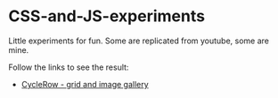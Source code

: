# CSS-and-JS-experiments

Little experiments for fun. Some are replicated from youtube, some are mine.

Follow the links to see the result:

- [CycleRow - grid and image gallery](http://jevgenija.sinkevich.eu/experiments/cyclerow/)
